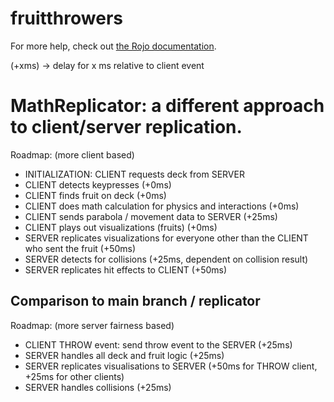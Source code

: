 # fruitthrowers
For more help, check out [the Rojo documentation](https://rojo.space/docs).  

(+xms) -> delay for x ms relative to client event  
# MathReplicator: a different approach to client/server replication.  
Roadmap: (more client based)  
- INITIALIZATION: CLIENT requests deck from SERVER  
- CLIENT detects keypresses (+0ms)  
- CLIENT finds fruit on deck (+0ms)  
- CLIENT does math calculation for physics and interactions (+0ms)  
- CLIENT sends parabola / movement data to SERVER (+25ms)  
- CLIENT plays out visualizations (fruits) (+0ms)  
- SERVER replicates visualizations for everyone other than the CLIENT who sent the fruit (+50ms)  
- SERVER detects for collisions (+25ms, dependent on collision result)  
- SERVER replicates hit effects to CLIENT (+50ms)  
## Comparison to main branch / replicator
Roadmap: (more server fairness based)  
- CLIENT THROW event: send throw event to the SERVER (+25ms)  
- SERVER handles all deck and fruit logic (+25ms)  
- SERVER replicates visualisations to SERVER (+50ms for THROW client, +25ms for other clients)  
- SERVER handles collisions (+25ms)  
